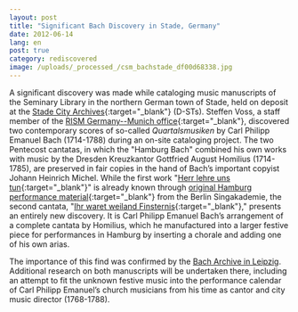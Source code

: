 ```yaml
---
layout: post
title: "Significant Bach Discovery in Stade, Germany"
date: 2012-06-14
lang: en
post: true
category: rediscovered
image: /uploads/_processed_/csm_bachstade_df00d68338.jpg
---
```



A significant discovery was made while cataloging music manuscripts of the Seminary Library in the northern German town of Stade, held on deposit at the [Stade City Archives](http://www.stadt-stade.info/Stadtarchiv){:target="_blank"} (D-STs). Steffen Voss, a staff member of the [RISM Germany--Munich office](http://www.rism.info/en/workgroups/germany-dresden-munich-working-group-deutschland/home.html){:target="_blank"}, discovered two contemporary scores of so-called _Quartalsmusiken_ by Carl Philipp Emanuel Bach (1714-1788) during an on-site cataloging project. The two Pentecost cantatas, in which the "Hamburg Bach" combined his own works with music by the Dresden Kreuzkantor Gottfried August Homilius (1714-1785), are preserved in fair copies in the hand of Bach’s important copyist Johann Heinrich Michel. While the first work "[Herr lehre uns tun](https://opac.rism.info/search?id=450057337){:target="_blank"}" is already known through [original Hamburg performance material](https://opac.rism.info/search?id=469025700){:target="_blank"} from the Berlin Singakademie, the second cantata, "[Ihr waret weiland Finsternis](https://opac.rism.info/search?id=450057344){:target="_blank"}," presents an entirely new discovery. It is Carl Philipp Emanuel Bach’s arrangement of a complete cantata by Homilius, which he manufactured into a larger festive piece for performances in Hamburg by inserting a chorale and adding one of his own arias.

The importance of this find was confirmed by the [Bach Archive in Leipzig](http://www.bach-leipzig.de/ "leipzig/"). Additional research on both manuscripts will be undertaken there, including an attempt to fit the unknown festive music into the performance calendar of Carl Philipp Emanuel’s church musicians from his time as cantor and city music director (1768-1788).